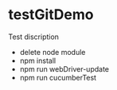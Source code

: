 # testGitDemo
Test discription

- delete node module
- npm install
- npm run webDriver-update
- npm run cucumberTest
